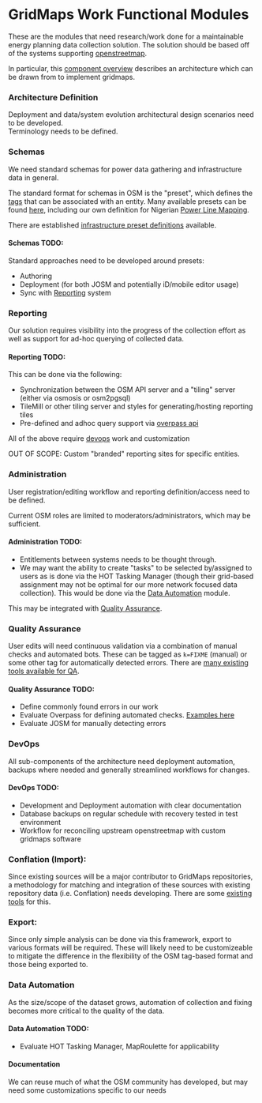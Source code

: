 # GridMaps Work Functional Modules

These are the modules that need research/work done for a maintainable energy planning data collection solution.
The solution should be based off of the systems supporting [openstreetmap](http://wiki.openstreetmap.org).  

In particular, this [component overview](http://wiki.openstreetmap.org/wiki/Component_overview) describes an architecture which can be drawn from to implement gridmaps.  

### Architecture Definition

Deployment and data/system evolution architectural design scenarios need to be developed.  
Terminology needs to be defined.  

### Schemas

We need standard schemas for power data gathering and infrastructure data in general.  

The standard format for schemas in OSM is the "preset", which defines the [tags](http://wiki.openstreetmap.org/wiki/Tags) that can be associated with an entity.  Many available presets can be found [here](https://josm.openstreetmap.de/wiki/Presets), including our own definition for Nigerian [Power Line Mapping](https://josm.openstreetmap.de/wiki/Presets/Power_Mapping_Utility_Simple).  

There are established [infrastructure preset definitions](http://wiki.openstreetmap.org/wiki/Humanitarian_OSM_Tags/HDM_preset#Utilities) available.  

#### Schemas TODO:
Standard approaches need to be developed around presets:
- Authoring 
- Deployment (for both JOSM and potentially iD/mobile editor usage)
- Sync with [Reporting](#reporting) system


### Reporting

Our solution requires visibility into the progress of the collection effort as well as support for ad-hoc querying of collected data.  

#### Reporting TODO:
This can be done via the following:
- Synchronization between the OSM API server and a "tiling" server (either via osmosis or osm2pgsql)
- TileMill or other tiling server and styles for generating/hosting reporting tiles
- Pre-defined and adhoc query support via [overpass api](http://wiki.openstreetmap.org/wiki/Overpass_API)

All of the above require [devops](#devops) work and customization

OUT OF SCOPE:  Custom "branded" reporting sites for specific entities.  

### Administration

User registration/editing workflow and reporting definition/access need to be defined. 

Current OSM roles are limited to moderators/administrators, which may be sufficient.  

#### Administration TODO:  
- Entitlements between systems needs to be thought through.  
- We may want the ability to create "tasks" to be selected by/assigned to users as is done via the HOT Tasking Manager (though their grid-based assignment may not be optimal for our more network focused data collection).  This would be done via the [Data Automation](#data-automation) module. 

This may be integrated with [Quality Assurance](#quality-assurance).  

### Quality Assurance

User edits will need continuous validation via a combination of manual checks and automated bots.  These can be tagged as ```k=FIXME``` (manual) or some other tag for automatically detected errors.  There are [many existing tools available for QA](http://wiki.openstreetmap.org/wiki/Quality_assurance).

#### Quality Assurance TODO: 
- Define commonly found errors in our work
- Evaluate Overpass for defining automated checks.  [Examples here](http://wiki.openstreetmap.org/wiki/Overpass_turbo/Examples)
- Evaluate JOSM for manually detecting errors

### DevOps

All sub-components of the architecture need deployment automation, backups where needed and generally streamlined workflows for changes.  

#### DevOps TODO:  
- Development and Deployment automation with clear documentation
- Database backups on regular schedule with recovery tested in test environment
- Workflow for reconciling upstream openstreetmap with custom gridmaps software

### Conflation (Import):

Since existing sources will be a major contributor to GridMaps repositories, a methodology for matching and integration of these sources with existing repository data (i.e. Conflation) needs developing.  There are some [existing tools](http://wiki.openstreetmap.org/wiki/Conflation) for this.  


### Export:

Since only simple analysis can be done via this framework, export to various formats will be required.  These will likely need to be customizeable to mitigate the difference in the flexibility of the OSM tag-based format and those being exported to.  

### Data Automation

As the size/scope of the dataset grows, automation of collection and fixing becomes more critical to the quality of the data.  

#### Data Automation TODO:
- Evaluate HOT Tasking Manager, MapRoulette for applicability

#### Documentation

We can reuse much of what the OSM community has developed, but may need some customizations specific to our needs

